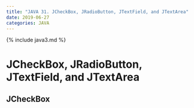 ```yaml
---
title: "JAVA 31. JCheckBox, JRadioButton, JTextField, and JTextArea"
date: 2019-06-27
categories: JAVA
---
```


{% include java3.md %}

# JCheckBox, JRadioButton, JTextField, and JTextArea

## JCheckBox
